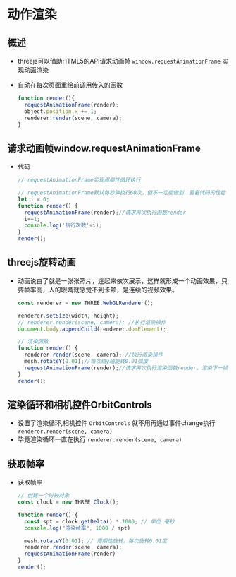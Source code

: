 # 动作渲染

## 概述

+ threejs可以借助HTML5的API请求动画帧 `window.requestAnimationFrame` 实现动画渲染
+ 自动在每次页面重绘前调用传入的函数

  ```js
  function render(){
    requestAnimationFrame(render);
    object.position.x += 1;
    renderer.render(scene, camera);
  }
  ```

## 请求动画帧window.requestAnimationFrame

+ 代码

  ```js
  // requestAnimationFrame实现周期性循环执行

  // requestAnimationFrame默认每秒钟执行60次，但不一定能做到，要看代码的性能
  let i = 0;
  function render() {
    requestAnimationFrame(render);//请求再次执行函数render
    i+=1;
    console.log('执行次数'+i);
  }
  render();
  ```

## threejs旋转动画

+ 动画说白了就是一张张照片，连起来依次展示，这样就形成一个动画效果，只要帧率高，人的眼睛就感觉不到卡顿，是连续的视频效果。

  ```js
  const renderer = new THREE.WebGLRenderer();

  renderer.setSize(width, height);
  // renderer.render(scene, camera); //执行渲染操作
  document.body.appendChild(renderer.domElement);

  // 渲染函数
  function render() {
    renderer.render(scene, camera); //执行渲染操作
    mesh.rotateY(0.01);//每次绕y轴旋转0.01弧度
    requestAnimationFrame(render);//请求再次执行渲染函数render，渲染下一帧
  }
  render();
  ```

## 渲染循环和相机控件OrbitControls

+ 设置了渲染循环,相机控件 `OrbitControls` 就不用再通过事件change执行 `renderer.render(scene, camera)`
+ 毕竟渲染循环一直在执行 `renderer.render(scene, camera)`

## 获取帧率

+ 获取帧率

  ```js
  // 创建一个时钟对象
  const clock = new THREE.Clock();

  function render() {
    const spt = clock.getDelta() * 1000; // 单位 毫秒
    console.log("渲染帧率", 1000 / spt)

    mesh.rotateY(0.01); // 周期性旋转，每次旋转0.01度
    renderer.render(scene, camera);
    requestAnimationFrame(render)
  }
  render();
  ```
